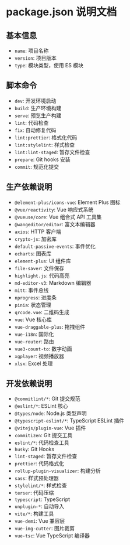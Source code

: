 # package.json 说明文档

## 基本信息
- `name`: 项目名称
- `version`: 项目版本
- `type`: 模块类型，使用 ES 模块

## 脚本命令
- `dev`: 开发环境启动
- `build`: 生产环境构建
- `serve`: 预览生产构建
- `lint`: 代码检查
- `fix`: 自动修复代码
- `lint:prettier`: 格式化代码
- `lint:stylelint`: 样式检查
- `lint:lint-staged`: 暂存文件检查
- `prepare`: Git hooks 安装
- `commit`: 规范化提交

## 生产依赖说明
- `@element-plus/icons-vue`: Element Plus 图标
- `@vue/reactivity`: Vue 响应式系统
- `@vueuse/core`: Vue 组合式 API 工具集
- `@wangeditor/editor`: 富文本编辑器
- `axios`: HTTP 客户端
- `crypto-js`: 加密库
- `default-passive-events`: 事件优化
- `echarts`: 图表库
- `element-plus`: UI 组件库
- `file-saver`: 文件保存
- `highlight.js`: 代码高亮
- `md-editor-v3`: Markdown 编辑器
- `mitt`: 事件总线
- `nprogress`: 进度条
- `pinia`: 状态管理
- `qrcode.vue`: 二维码生成
- `vue`: Vue 核心库
- `vue-draggable-plus`: 拖拽组件
- `vue-i18n`: 国际化
- `vue-router`: 路由
- `vue3-count-to`: 数字动画
- `xgplayer`: 视频播放器
- `xlsx`: Excel 处理

## 开发依赖说明
- `@commitlint/*`: Git 提交规范
- `@eslint/*`: ESLint 核心
- `@types/node`: Node.js 类型声明
- `@typescript-eslint/*`: TypeScript ESLint 插件
- `@vitejs/plugin-vue`: Vue 插件
- `commitizen`: Git 提交工具
- `eslint/*`: 代码检查工具
- `husky`: Git Hooks
- `lint-staged`: 暂存文件检查
- `prettier`: 代码格式化
- `rollup-plugin-visualizer`: 构建分析
- `sass`: 样式预处理器
- `stylelint/*`: 样式检查
- `terser`: 代码压缩
- `typescript`: TypeScript
- `unplugin-*`: 自动导入
- `vite/*`: 构建工具
- `vue-demi`: Vue 兼容层
- `vue-img-cutter`: 图片裁剪
- `vue-tsc`: Vue TypeScript 编译器 
